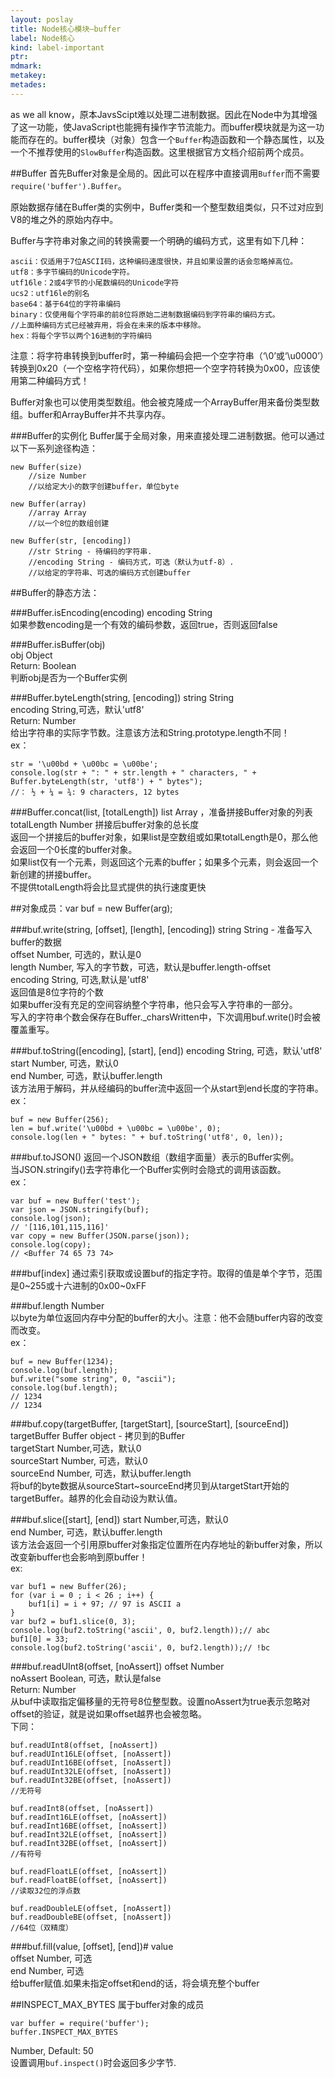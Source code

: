 ```yaml
---
layout: poslay
title: Node核心模块—buffer
label: Node核心
kind: label-important
ptr: 
mdmark: 
metakey: 
metades:
---
```


as we all know，原本JavsScipt难以处理二进制数据。因此在Node中为其增强了这一功能，使JavaScript也能拥有操作字节流能力。而buffer模块就是为这一功能而存在的。buffer模块（对象）包含一个`Buffer`构造函数和一个静态属性，以及一个不推荐使用的`SlowBuffer`构造函数。这里根据官方文档介绍前两个成员。

##Buffer
首先Buffer对象是全局的。因此可以在程序中直接调用`Buffer`而不需要`require('buffer').Buffer`。

原始数据存储在Buffer类的实例中，Buffer类和一个整型数组类似，只不过对应到V8的堆之外的原始内存中。

Buffer与字符串对象之间的转换需要一个明确的编码方式，这里有如下几种：
    
	ascii：仅适用于7位ASCII码，这种编码速度很快，并且如果设置的话会忽略掉高位。
	utf8：多字节编码的Unicode字符。
	utf16le：2或4字节的小尾数编码的Unicode字符
	ucs2：utf16le的别名
	base64：基于64位的字符串编码
	binary：仅使用每个字符串的前8位将原始二进制数据编码到字符串的编码方式。
	//上面种编码方式已经被弃用，将会在未来的版本中移除。
	hex：将每个字节以两个16进制的字符编码
    
注意：将字符串转换到buffer时，第一种编码会把一个空字符串（‘\0’或‘\u0000’）转换到0x20（一个空格字符代码），如果你想把一个空字符转换为0x00，应该使用第二种编码方式！

Buffer对象也可以使用类型数组。他会被克隆成一个ArrayBuffer用来备份类型数组。buffer和ArrayBuffer并不共享内存。

###Buffer的实例化
Buffer属于全局对象，用来直接处理二进制数据。他可以通过以下一系列途径构造：

    new Buffer(size)
    	//size Number
        //以给定大小的数字创建buffer，单位byte

    new Buffer(array)
    	//array Array
        //以一个8位的数组创建

    new Buffer(str, [encoding])
    	//str String - 待编码的字符串.
    	//encoding String - 编码方式，可选（默认为utf-8）.
        //以给定的字符串、可选的编码方式创建buffer

##Buffer的静态方法：

###Buffer.isEncoding(encoding)
encoding String  
如果参数encoding是一个有效的编码参数，返回true，否则返回false

###Buffer.isBuffer(obj)  
obj Object  
Return: Boolean  
判断obj是否为一个Buffer实例

###Buffer.byteLength(string, [encoding])
string String  
encoding String,可选，默认'utf8'  
Return: Number  
给出字符串的实际字节数。注意该方法和String.prototype.length不同！  
ex：
	
	str = '\u00bd + \u00bc = \u00be';
	console.log(str + ": " + str.length + " characters, " + Buffer.byteLength(str, 'utf8') + " bytes");
	//： ½ + ¼ = ¾: 9 characters, 12 bytes
    
###Buffer.concat(list, [totalLength])
list Array ，准备拼接Buffer对象的列表  
totalLength Number 拼接后buffer对象的总长度  
返回一个拼接后的buffer对象，如果list是空数组或如果totalLength是0，那么他会返回一个0长度的buffer对象。  
如果list仅有一个元素，则返回这个元素的buffer；如果多个元素，则会返回一个新创建的拼接buffer。  
不提供totalLength将会比显式提供的执行速度更快  
    
##对象成员：var buf = new Buffer(arg);

###buf.write(string, [offset], [length], [encoding])
string String - 准备写入buffer的数据  
offset Number, 可选的，默认是0  
length Number, 写入的字节数，可选，默认是buffer.length-offset  
encoding String, 可选,默认是'utf8'  
返回值是8位字符的个数  
如果buffer没有充足的空间容纳整个字符串，他只会写入字符串的一部分。  
写入的字符串个数会保存在Buffer._charsWritten中，下次调用buf.write()时会被覆盖重写。

###buf.toString([encoding], [start], [end])
encoding String, 可选，默认'utf8'  
start Number, 可选，默认0  
end Number, 可选，默认buffer.length  
该方法用于解码，并从经编码的buffer流中返回一个从start到end长度的字符串。  
ex：
	
    buf = new Buffer(256);
    len = buf.write('\u00bd + \u00bc = \u00be', 0);
    console.log(len + " bytes: " + buf.toString('utf8', 0, len));

###buf.toJSON()
返回一个JSON数组（数组字面量）表示的Buffer实例。  
当JSON.stringify()去字符串化一个Buffer实例时会隐式的调用该函数。  
ex：

	var buf = new Buffer('test');
	var json = JSON.stringify(buf);
	console.log(json);
	// '[116,101,115,116]'
	var copy = new Buffer(JSON.parse(json));
	console.log(copy);
	// <Buffer 74 65 73 74>

###buf[index]
通过索引获取或设置buf的指定字符。取得的值是单个字节，范围是0~255或十六进制的0x00~0xFF

###buf.length
Number  
以byte为单位返回内存中分配的buffer的大小。注意：他不会随buffer内容的改变而改变。  
ex：

	buf = new Buffer(1234);
	console.log(buf.length);
	buf.write("some string", 0, "ascii");
	console.log(buf.length);
	// 1234
	// 1234

###buf.copy(targetBuffer, [targetStart], [sourceStart], [sourceEnd])
targetBuffer Buffer object - 拷贝到的Buffer  
targetStart Number,可选，默认0  
sourceStart Number, 可选，默认0  
sourceEnd Number, 可选，默认buffer.length  
将buf的byte数据从sourceStart~sourceEnd拷贝到从targetStart开始的targetBuffer。越界的化会自动设为默认值。

###buf.slice([start], [end])
start Number,可选，默认0  
end Number, 可选，默认buffer.length  
该方法会返回一个引用原buffer对象指定位置所在内存地址的新buffer对象，所以改变新buffer也会影响到原buffer！  
ex:

	var buf1 = new Buffer(26);
	for (var i = 0 ; i < 26 ; i++) {
		buf1[i] = i + 97; // 97 is ASCII a
	}
	var buf2 = buf1.slice(0, 3);
	console.log(buf2.toString('ascii', 0, buf2.length));// abc
	buf1[0] = 33;
	console.log(buf2.toString('ascii', 0, buf2.length));// !bc

###buf.readUInt8(offset, [noAssert])
offset Number  
noAssert Boolean, 可选，默认是false  
Return: Number  
从buf中读取指定偏移量的无符号8位整型数。设置noAssert为true表示忽略对offset的验证，就是说如果offset越界也会被忽略。  
下同：

    buf.readUInt8(offset, [noAssert])
    buf.readUInt16LE(offset, [noAssert])
    buf.readUInt16BE(offset, [noAssert])
    buf.readUInt32LE(offset, [noAssert])
    buf.readUInt32BE(offset, [noAssert])
    //无符号
    
    buf.readInt8(offset, [noAssert])
    buf.readInt16LE(offset, [noAssert])
    buf.readInt16BE(offset, [noAssert])
    buf.readInt32LE(offset, [noAssert])
    buf.readInt32BE(offset, [noAssert])
    //有符号
    
    buf.readFloatLE(offset, [noAssert])
    buf.readFloatBE(offset, [noAssert])
    //读取32位的浮点数
    
    buf.readDoubleLE(offset, [noAssert])
    buf.readDoubleBE(offset, [noAssert])
    //64位（双精度）

###buf.fill(value, [offset], [end])#
value  
offset Number, 可选  
end Number, 可选  
给buffer赋值.如果未指定offset和end的话，将会填充整个buffer

##INSPECT_MAX_BYTES
属于buffer对象的成员
    
    var buffer = require('buffer');
    buffer.INSPECT_MAX_BYTES
    
Number, Default: 50  
设置调用`buf.inspect()`时会返回多少字节.

